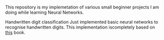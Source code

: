 This repository is my implemetation of various small beginner projects I am doing while learning Neural Networks. 


Handwritten digit classification
Just implemented basic neural networks to recognise handwritten digits. This implementation iscompletely based on [this](http://neuralnetworksanddeeplearning.com/chap1.html) book.

